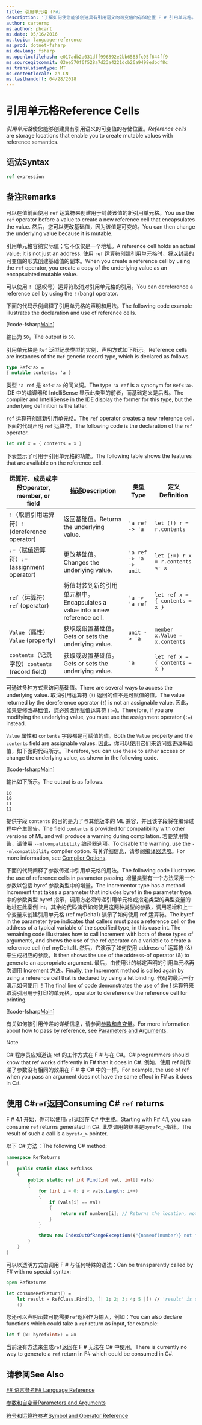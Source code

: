 ```yaml
---
title: 引用单元格 (F#)
description: '了解如何使您能够创建具有引用语义的可变值的存储位置 F # 引用单元格。'
author: cartermp
ms.author: phcart
ms.date: 05/16/2016
ms.topic: language-reference
ms.prod: dotnet-fsharp
ms.devlang: fsharp
ms.openlocfilehash: e017adb2a031dff996892e2bb6585fc95f644ff9
ms.sourcegitcommit: 03ee570f6f528a7d23a4221dcb26a9498edbdf8c
ms.translationtype: MT
ms.contentlocale: zh-CN
ms.lasthandoff: 04/28/2018
---
```

# <a name="reference-cells"></a><span data-ttu-id="f415f-103">引用单元格</span><span class="sxs-lookup"><span data-stu-id="f415f-103">Reference Cells</span></span>

<span data-ttu-id="f415f-104">*引用单元格*使您能够创建具有引用语义的可变值的存储位置。</span><span class="sxs-lookup"><span data-stu-id="f415f-104">*Reference cells* are storage locations that enable you to create mutable values with reference semantics.</span></span>

## <a name="syntax"></a><span data-ttu-id="f415f-105">语法</span><span class="sxs-lookup"><span data-stu-id="f415f-105">Syntax</span></span>

```fsharp
ref expression
```

## <a name="remarks"></a><span data-ttu-id="f415f-106">备注</span><span class="sxs-lookup"><span data-stu-id="f415f-106">Remarks</span></span>
<span data-ttu-id="f415f-107">可以在值前面使用 `ref` 运算符来创建用于封装该值的新引用单元格。</span><span class="sxs-lookup"><span data-stu-id="f415f-107">You use the `ref` operator before a value to create a new reference cell that encapsulates the value.</span></span> <span data-ttu-id="f415f-108">然后，您可以更改基础值，因为该值是可变的。</span><span class="sxs-lookup"><span data-stu-id="f415f-108">You can then change the underlying value because it is mutable.</span></span>

<span data-ttu-id="f415f-109">引用单元格容纳实际值；它不仅仅是一个地址。</span><span class="sxs-lookup"><span data-stu-id="f415f-109">A reference cell holds an actual value; it is not just an address.</span></span> <span data-ttu-id="f415f-110">使用 `ref` 运算符创建引用单元格时，将以封装的可变值的形式创建基础值的副本。</span><span class="sxs-lookup"><span data-stu-id="f415f-110">When you create a reference cell by using the `ref` operator, you create a copy of the underlying value as an encapsulated mutable value.</span></span>

<span data-ttu-id="f415f-111">可以使用 `!`（感叹号）运算符取消对引用单元格的引用。</span><span class="sxs-lookup"><span data-stu-id="f415f-111">You can dereference a reference cell by using the `!` (bang) operator.</span></span>

<span data-ttu-id="f415f-112">下面的代码示例阐释了引用单元格的声明和用法。</span><span class="sxs-lookup"><span data-stu-id="f415f-112">The following code example illustrates the declaration and use of reference cells.</span></span>

[!code-fsharp[Main](../../../samples/snippets/fsharp/lang-ref-1/snippet2201.fs)]

<span data-ttu-id="f415f-113">输出为 `50`。</span><span class="sxs-lookup"><span data-stu-id="f415f-113">The output is `50`.</span></span>

<span data-ttu-id="f415f-114">引用单元格是 `Ref` 泛型记录类型的实例，声明方式如下所示。</span><span class="sxs-lookup"><span data-stu-id="f415f-114">Reference cells are instances of the `Ref` generic record type, which is declared as follows.</span></span>

```fsharp
type Ref<'a> =
{ mutable contents: 'a }
```

<span data-ttu-id="f415f-115">类型 `'a ref` 是 `Ref<'a>` 的同义词。</span><span class="sxs-lookup"><span data-stu-id="f415f-115">The type `'a ref` is a synonym for `Ref<'a>`.</span></span> <span data-ttu-id="f415f-116">IDE 中的编译器和 IntelliSense 显示此类型的前者，而基础定义是后者。</span><span class="sxs-lookup"><span data-stu-id="f415f-116">The compiler and IntelliSense in the IDE display the former for this type, but the underlying definition is the latter.</span></span>

<span data-ttu-id="f415f-117">`ref` 运算符创建新引用单元格。</span><span class="sxs-lookup"><span data-stu-id="f415f-117">The `ref` operator creates a new reference cell.</span></span> <span data-ttu-id="f415f-118">下面的代码声明 `ref` 运算符。</span><span class="sxs-lookup"><span data-stu-id="f415f-118">The following code is the declaration of the `ref` operator.</span></span>

```fsharp
let ref x = { contents = x }
```

<span data-ttu-id="f415f-119">下表显示了可用于引用单元格的功能。</span><span class="sxs-lookup"><span data-stu-id="f415f-119">The following table shows the features that are available on the reference cell.</span></span>

|<span data-ttu-id="f415f-120">运算符、成员或字段</span><span class="sxs-lookup"><span data-stu-id="f415f-120">Operator, member, or field</span></span>|<span data-ttu-id="f415f-121">描述</span><span class="sxs-lookup"><span data-stu-id="f415f-121">Description</span></span>|<span data-ttu-id="f415f-122">类型</span><span class="sxs-lookup"><span data-stu-id="f415f-122">Type</span></span>|<span data-ttu-id="f415f-123">定义</span><span class="sxs-lookup"><span data-stu-id="f415f-123">Definition</span></span>|
|--------------------------|-----------|----|----------|
|<span data-ttu-id="f415f-124">`!`（取消引用运算符）</span><span class="sxs-lookup"><span data-stu-id="f415f-124">`!` (dereference operator)</span></span>|<span data-ttu-id="f415f-125">返回基础值。</span><span class="sxs-lookup"><span data-stu-id="f415f-125">Returns the underlying value.</span></span>|`'a ref -> 'a`|`let (!) r = r.contents`|
|<span data-ttu-id="f415f-126">`:=`（赋值运算符）</span><span class="sxs-lookup"><span data-stu-id="f415f-126">`:=` (assignment operator)</span></span>|<span data-ttu-id="f415f-127">更改基础值。</span><span class="sxs-lookup"><span data-stu-id="f415f-127">Changes the underlying value.</span></span>|`'a ref -> 'a -> unit`|`let (:=) r x = r.contents <- x`|
|<span data-ttu-id="f415f-128">`ref`（运算符）</span><span class="sxs-lookup"><span data-stu-id="f415f-128">`ref` (operator)</span></span>|<span data-ttu-id="f415f-129">将值封装到新的引用单元格中。</span><span class="sxs-lookup"><span data-stu-id="f415f-129">Encapsulates a value into a new reference cell.</span></span>|`'a -> 'a ref`|`let ref x = { contents = x }`|
|<span data-ttu-id="f415f-130">`Value`（属性）</span><span class="sxs-lookup"><span data-stu-id="f415f-130">`Value` (property)</span></span>|<span data-ttu-id="f415f-131">获取或设置基础值。</span><span class="sxs-lookup"><span data-stu-id="f415f-131">Gets or sets the underlying value.</span></span>|`unit -> 'a`|`member x.Value = x.contents`|
|<span data-ttu-id="f415f-132">`contents`（记录字段）</span><span class="sxs-lookup"><span data-stu-id="f415f-132">`contents` (record field)</span></span>|<span data-ttu-id="f415f-133">获取或设置基础值。</span><span class="sxs-lookup"><span data-stu-id="f415f-133">Gets or sets the underlying value.</span></span>|`'a`|`let ref x = { contents = x }`|
<span data-ttu-id="f415f-134">可通过多种方式来访问基础值。</span><span class="sxs-lookup"><span data-stu-id="f415f-134">There are several ways to access the underlying value.</span></span> <span data-ttu-id="f415f-135">取消引用运算符 (`!`) 返回的值不是可赋值的值。</span><span class="sxs-lookup"><span data-stu-id="f415f-135">The value returned by the dereference operator (`!`) is not an assignable value.</span></span> <span data-ttu-id="f415f-136">因此，如果要修改基础值，您必须改用赋值运算符 (`:=`)。</span><span class="sxs-lookup"><span data-stu-id="f415f-136">Therefore, if you are modifying the underlying value, you must use the assignment operator (`:=`) instead.</span></span>

<span data-ttu-id="f415f-137">`Value` 属性和 `contents` 字段都是可赋值的值。</span><span class="sxs-lookup"><span data-stu-id="f415f-137">Both the `Value` property and the `contents` field are assignable values.</span></span> <span data-ttu-id="f415f-138">因此，你可以使用它们来访问或更改基础值，如下面的代码所示。</span><span class="sxs-lookup"><span data-stu-id="f415f-138">Therefore, you can use these to either access or change the underlying value, as shown in the following code.</span></span>

[!code-fsharp[Main](../../../samples/snippets/fsharp/lang-ref-1/snippet2203.fs)]

<span data-ttu-id="f415f-139">输出如下所示。</span><span class="sxs-lookup"><span data-stu-id="f415f-139">The output is as follows.</span></span>

```
10
10
11
12
```

<span data-ttu-id="f415f-140">提供字段 `contents` 的目的是为了与其他版本的 ML 兼容，并且该字段将在编译过程中产生警告。</span><span class="sxs-lookup"><span data-stu-id="f415f-140">The field `contents` is provided for compatibility with other versions of ML and will produce a warning during compilation.</span></span> <span data-ttu-id="f415f-141">若要禁用警告，请使用 `--mlcompatibility` 编译器选项。</span><span class="sxs-lookup"><span data-stu-id="f415f-141">To disable the warning, use the `--mlcompatibility` compiler option.</span></span> <span data-ttu-id="f415f-142">有关详细信息，请参阅[编译器选项](compiler-options.md)。</span><span class="sxs-lookup"><span data-stu-id="f415f-142">For more information, see [Compiler Options](compiler-options.md).</span></span>

<span data-ttu-id="f415f-143">下面的代码阐释了参数传递中引用单元格的用法。</span><span class="sxs-lookup"><span data-stu-id="f415f-143">The following code illustrates the use of reference cells in parameter passing.</span></span> <span data-ttu-id="f415f-144">增量类型有一个方法采用一个参数以包括 byref 参数类型中的增量。</span><span class="sxs-lookup"><span data-stu-id="f415f-144">The Incrementor type has a method Increment that takes a parameter that includes byref in the parameter type.</span></span> <span data-ttu-id="f415f-145">中的参数类型 byref 指示，调用方必须传递引用单元格或指定类型的典型变量的地址在此案例 int。其余的代码演示如何使用这两种类型的参数，调用递增和上一个变量来创建引用单元格 (ref myDelta1) 演示了如何使用 ref 运算符。</span><span class="sxs-lookup"><span data-stu-id="f415f-145">The byref in the parameter type indicates that callers must pass a reference cell or the address of a typical variable of the specified type, in this case int. The remaining code illustrates how to call Increment with both of these types of arguments, and shows the use of the ref operator on a variable to create a reference cell (ref myDelta1).</span></span> <span data-ttu-id="f415f-146">然后，它演示了如何使用 address-of 运算符 (&amp;) 来生成相应的参数。</span><span class="sxs-lookup"><span data-stu-id="f415f-146">It then shows the use of the address-of operator (&amp;) to generate an appropriate argument.</span></span> <span data-ttu-id="f415f-147">最后，由使用让的绑定声明的引用单元格再次调用 Increment 方法。</span><span class="sxs-lookup"><span data-stu-id="f415f-147">Finally, the Increment method is called again by using a reference cell that is declared by using a let binding.</span></span> <span data-ttu-id="f415f-148">代码的最后一行演示如何使用 ！</span><span class="sxs-lookup"><span data-stu-id="f415f-148">The final line of code demonstrates the use of the !</span></span> <span data-ttu-id="f415f-149">运算符来取消引用用于打印的单元格。</span><span class="sxs-lookup"><span data-stu-id="f415f-149">operator to dereference the reference cell for printing.</span></span>

[!code-fsharp[Main](../../../samples/snippets/fsharp/lang-ref-1/snippet2204.fs)]

<span data-ttu-id="f415f-150">有关如何按引用传递的详细信息，请参阅[参数和自变量](parameters-and-arguments.md)。</span><span class="sxs-lookup"><span data-stu-id="f415f-150">For more information about how to pass by reference, see [Parameters and Arguments](parameters-and-arguments.md).</span></span>

>[!NOTE]
<span data-ttu-id="f415f-151">C# 程序员应知道该 ref 的工作方式在 F # 与在 C#。</span><span class="sxs-lookup"><span data-stu-id="f415f-151">C# programmers should know that ref works differently in F# than it does in C#.</span></span> <span data-ttu-id="f415f-152">例如，使用 ref 时传递了参数没有相同的效果在 F # 中 C# 中的一样。</span><span class="sxs-lookup"><span data-stu-id="f415f-152">For example, the use of ref when you pass an argument does not have the same effect in F# as it does in C#.</span></span>

## <a name="consuming-c-ref-returns"></a><span data-ttu-id="f415f-153">使用 C#`ref`返回</span><span class="sxs-lookup"><span data-stu-id="f415f-153">Consuming C# `ref` returns</span></span>

<span data-ttu-id="f415f-154">F # 4.1 开始，你可以使用`ref`返回在 C# 中生成。</span><span class="sxs-lookup"><span data-stu-id="f415f-154">Starting with F# 4.1, you can consume `ref` returns generated in C#.</span></span>  <span data-ttu-id="f415f-155">此类调用的结果是`byref<_>`指针。</span><span class="sxs-lookup"><span data-stu-id="f415f-155">The result of such a call is a `byref<_>` pointer.</span></span>

<span data-ttu-id="f415f-156">以下 C# 方法：</span><span class="sxs-lookup"><span data-stu-id="f415f-156">The following C# method:</span></span>

```csharp
namespace RefReturns
{
    public static class RefClass
    {
        public static ref int Find(int val, int[] vals)
        {
            for (int i = 0; i < vals.Length; i++)
            {
                if (vals[i] == val)
                {
                    return ref numbers[i]; // Returns the location, not the value
                }
            }

            throw new IndexOutOfRangeException($"{nameof(number)} not found");
        }
    }
}
```

<span data-ttu-id="f415f-157">可以以透明方式由调用 F # 与任何特殊的语法：</span><span class="sxs-lookup"><span data-stu-id="f415f-157">Can be transparently called by F# with no special syntax:</span></span>

```fsharp
open RefReturns

let consumeRefReturn() =
    let result = RefClass.Find(3, [| 1; 2; 3; 4; 5 |]) // 'result' is of type 'byref<int>'.
    ()
```

<span data-ttu-id="f415f-158">您还可以声明函数可能需要`ref`返回作为输入，例如：</span><span class="sxs-lookup"><span data-stu-id="f415f-158">You can also declare functions which could take a `ref` return as input, for example:</span></span>

```fsharp
let f (x: byref<int>) = &x
```

<span data-ttu-id="f415f-159">当前没有方法来生成`ref`返回在 F # 无法在 C# 中使用。</span><span class="sxs-lookup"><span data-stu-id="f415f-159">There is currently no way to generate a `ref` return in F# which could be consumed in C#.</span></span>

## <a name="see-also"></a><span data-ttu-id="f415f-160">请参阅</span><span class="sxs-lookup"><span data-stu-id="f415f-160">See Also</span></span>
[<span data-ttu-id="f415f-161">F# 语言参考</span><span class="sxs-lookup"><span data-stu-id="f415f-161">F# Language Reference</span></span>](index.md)

[<span data-ttu-id="f415f-162">参数和自变量</span><span class="sxs-lookup"><span data-stu-id="f415f-162">Parameters and Arguments</span></span>](parameters-and-arguments.md)

[<span data-ttu-id="f415f-163">符号和运算符参考</span><span class="sxs-lookup"><span data-stu-id="f415f-163">Symbol and Operator Reference</span></span>](symbol-and-operator-reference/index.md)
